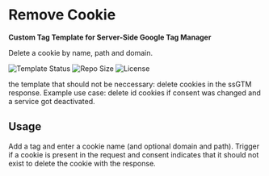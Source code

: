 # Remove Cookie

**Custom Tag Template for Server-Side Google Tag Manager**

Delete a cookie by name, path and domain.

![Template Status](https://img.shields.io/badge/Community%20Template%20Gallery%20Status-submitted-orange) ![Repo Size](https://img.shields.io/github/repo-size/mbaersch/cookie-killer) ![License](https://img.shields.io/github/license/mbaersch/cookie-killer)

the template that should not be neccessary: delete cookies in the ssGTM response. Example use case: delete id cookies if consent was changed and a service got deactivated.

## Usage 
Add a tag and enter a cookie name (and optional domain and path). Trigger if a cookie is present in the request and consent indicates that it should not exist to delete the cookie with the response.
